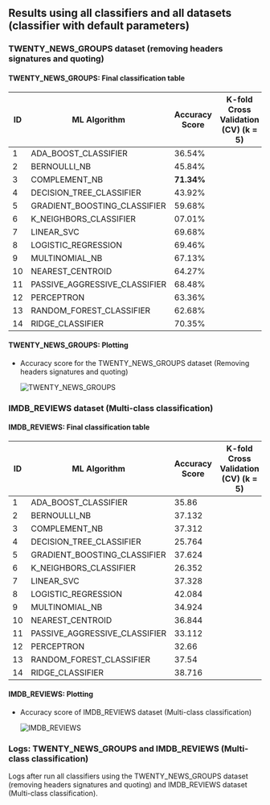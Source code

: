 ## Results using all classifiers and all datasets (classifier with default parameters)

### TWENTY_NEWS_GROUPS dataset (removing headers signatures and quoting)  

#### TWENTY_NEWS_GROUPS: Final classification table

| ID | ML Algorithm                     | Accuracy Score   | K-fold Cross Validation (CV) (k = 5)  |  CV (Mean +/- Std)       | Training time (seconds)  | Test time (seconds)  | 
| -- | -------------------------------  | ---------------- | ------------------------------------- |------------------------  | ------------------------ | -------------------  |
| 1  | ADA_BOOST_CLASSIFIER             | 36.54%           |                                       |                          | 4.842                    | 0.256                |
| 2  | BERNOULLI_NB                     | 45.84%           |                                       |                          | *0.062*                  | 0.053                |
| 3  | COMPLEMENT_NB                    | **71.34%**       |                                       |                          | **0.063**                | **0.010**            |
| 4  | DECISION_TREE_CLASSIFIER         | 43.92%           |                                       |                          | 10.921                   | *0.006*              |
| 5  | GRADIENT_BOOSTING_CLASSIFIER     | 59.68%           |                                       |                          | 337.842                  | 0.181                |
| 6  | K_NEIGHBORS_CLASSIFIER           | 07.01%           |                                       |                          | 0.002                    | 1.693                |
| 7  | LINEAR_SVC                       | 69.68%           |                                       |                          | 0.763                    | 0.009                |
| 8 | LOGISTIC_REGRESSION              | 69.46%           |                                       |                          | 17.369                   | 0.011                |
| 9 | MULTINOMIAL_NB                   | 67.13%           |                                       |                          | 0.083                    | 0.010                |
| 10 | NEAREST_CENTROID                 | 64.27%           |                                       |                          | 0.016                    | 0.013                |
| 11 | PASSIVE_AGGRESSIVE_CLASSIFIER    | 68.48%           |                                       |                          | 0.410                    | 0.013                |
| 12 | PERCEPTRON                       | 63.36%           |                                       |                          | 0.411                    | 0.013                |
| 13 | RANDOM_FOREST_CLASSIFIER         | 62.68%           |                                       |                          | 6.569                    | 0.305                |
| 14 | RIDGE_CLASSIFIER                 | 70.35%           |                                       |                          | 2.367                    | 0.021                |

#### TWENTY_NEWS_GROUPS: Plotting

* Accuracy score for the TWENTY_NEWS_GROUPS dataset (Removing headers signatures and quoting)
 
    ![TWENTY_NEWS_GROUPS](https://github.com/ramonfigueiredopessoa/comp551-2020-p2_classification_of_textual_data/blob/master/code/results/TWENTY_NEWS_GROUPS-ml_with_default_parameters.png)


### IMDB_REVIEWS dataset (Multi-class classification)  

#### IMDB_REVIEWS: Final classification table

| ID | ML Algorithm                     | Accuracy Score   | K-fold Cross Validation (CV) (k = 5)  |  CV (Mean +/- Std)       | Training time (seconds)  | Test time (seconds)  | 
| -- | -------------------------------  | ---------------- | ------------------------------------- |------------------------  | ------------------------ | -------------------  |
| 1  | ADA_BOOST_CLASSIFIER             | 35.86            |                                       |                          |  11.368                  | 0.717                |
| 2  | BERNOULLI_NB                     | 37.132           |                                       |                          |  0.039                   | 0.038                |
| 3  | COMPLEMENT_NB                    | 37.312           |                                       |                          |  **0.034**               | **0.019**                |
| 4  | DECISION_TREE_CLASSIFIER         | 25.764           |                                       |                          |  35.066                  | *0.014*                |
| 5  | GRADIENT_BOOSTING_CLASSIFIER     | 37.624           |                                       |                          |  397.786                 | 0.258                |
| 6  | K_NEIGHBORS_CLASSIFIER           | 26.352           |                                       |                          |  *0.006*                 | 12.872               |
| 7  | LINEAR_SVC                       | 37.328           |                                       |                          |  1.769                   | 0.018                |
| 8 | LOGISTIC_REGRESSION              | 42.084           |                                       |                          |  9.818                   | 0.021                |
| 9 | MULTINOMIAL_NB                   | 34.924           |                                       |                          |  0.067                   | 0.019                |
| 10 | NEAREST_CENTROID                 | 36.844           |                                       |                          |  0.023                   | 0.023                |
| 11 | PASSIVE_AGGRESSIVE_CLASSIFIER    | 33.112           |                                       |                          |  0.508                   | 0.028                |
| 12 | PERCEPTRON                       | 32.66            |                                       |                          |  0.314                   | 0.027                |
| 13 | RANDOM_FOREST_CLASSIFIER         | 37.54            |                                       |                          |  10.693                  | 0.417                |
| 14 | RIDGE_CLASSIFIER                 | 38.716           |                                       |                          |  3.194                   | 0.043                |

#### IMDB_REVIEWS: Plotting

* Accuracy score of IMDB_REVIEWS dataset (Multi-class classification)
 
    ![IMDB_REVIEWS](https://github.com/ramonfigueiredopessoa/comp551-2020-p2_classification_of_textual_data/blob/master/code/results/IMDB_REVIEWS-ml_with_default_parameters.png)

### Logs: TWENTY_NEWS_GROUPS and IMDB_REVIEWS (Multi-class classification)

Logs after run all classifiers using the TWENTY_NEWS_GROUPS dataset (removing headers signatures and quoting) and IMDB_REVIEWS dataset (Multi-class classification).

```

```
